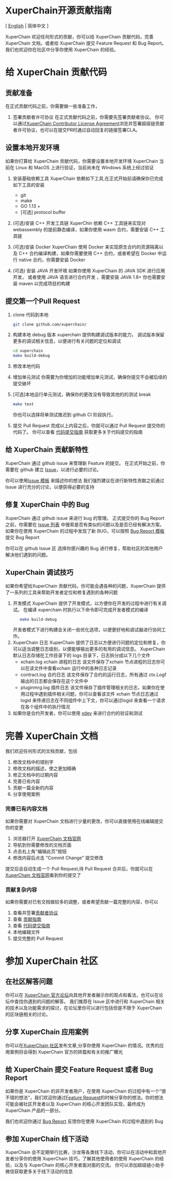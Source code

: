 # XuperChain开源贡献指南

[ [English](https://github.com/xuperchain/xuperchain/blob/master/CONTRIBUTING.md) | 简体中文 ]

XuperChain 欢迎任何形式的贡献，你可以给 XuperChain 贡献代码，完善 XuperChain 文档，或者给 XuperChain 提交 Feature Request 和 Bug Report。
我们也欢迎你在社区中分享你使用 XuperChain 的经验。

# 给 XuperChain 贡献代码
## 贡献准备
在正式贡献代码之前，你需要做一些准备工作，

1. 签署贡献者许可协议
在正式贡献代码之前，你需要先签署贡献者协议。
你可以通过[XuperChain Contributor License Agreement](https://cla-assistant.io/xuperchain/xuperchain)浏览并签署超级链贡献者许可协议，也可以在提交PR时通过自动回复的链接签署CLA。

<!-- 2. [可选]对代码进行签名 -->


## 设置本地开发环境
如果你打算给 XuperChain 贡献代码，你需要设置本地开发环境
XuperChain 当前在 Linux 和 MacOS 上进行验证，当前尚未在 Windows 系统上经过验证
1. 安装基础依赖工具
   XuperChain 依赖如下工具,在正式开始前请确保你已完成如下工具的安装
   - git
   - make
   - GO 1.13 +
   - [可选] protocol buffer 

2. (可选)安装 C++ 开发工具链
    XuperChin 依赖 C++ 工具链来实现对 webassembly 的提前静态编译，如果你使用 wasm 合约，需要安装 C++ 工具链
3. (可选)安装 Docker
    XuperChain 使用 Docker 来实现原生合约的资源隔离以及 C++ 合约编译构建，如果你需要使用 C++ 合约，或者希望在 Docker 中运行 native 合约，你需要安装 Docker  
4. (可选) 安装 JAVA 开发环境
    如果你使用 XuperChain 的 JAVA SDK 进行应用开发， 或者使用 JAVA 语言进行合约开发 ，需要安装 JAVA 1.8+
    你也需要安装 maven 以完成项目的构建


## 提交第一个Pull Request

1. clone 代码到本地
   ``` bash
   git clone github.com/xuperchain/
   ```
2. 构建本地 debug 版本
   xuperchain 提供构建调试版本的能力， 调试版本保留更多的调试相关信息，以便进行有关问题的定位和调试
    ``` bash
    cd xuperchain 
    make build-debug
    ```

3. 修改本地代码
4. 增加单元测试
   你需要为你增加的功能增加单元测试，确保你提交不会被后续的提交破坏
5. [可选]本地运行单元测试，确保你的更改没有导致其他的的测试 break
   ``` bash 
   make test
   ```
    你也可以选择将单测试推迟到 github CI 阶段执行。
<!-- 6. [可选] 确保你的代码符合代码风格
   ```bash
   make lint 
   ``` -->

5. 提交 Pull Request
   完成以上内容之后，你就可以通过 Pull Request 提交你的代码了。
   你可以查看 [代码提交指南](https://xuper.baidu.com/n/xuperdoc/contribution/pull_requests.html) 获取更多关于代码提交的指南


<!-- ## Pull Request 规范 -->
<!-- XuperChain 通过 github 标准PR(Pull Request)流程接受代码贡献。请首先fork代码库，将修复代码提交到fork的代码库，并提交一个PR到XuperChain。代码维护人员会在收到PR后，对你提交的代码进行Code Review，并在确认没问题后合入主干代码。

请使用下述模板提交 pull request：

* PR中代码修改的目的是什么？
* 简要描述你解决此问题的方案。

所有的PR需要对应到issue，并在PR描述中附带对应的issue编号。你提交的PR需要首先通过CI流程验证以降低引入新问题的可能，之后还需要通过至少两位代码维护人员的Review，这可能需要一定时间，请你耐心等待。  -->




## 给 XuperChain 贡献新特性 

XuperChain 通过 github issue 来管理新 Feature 的提交。
在正式开始之前，你需要在 github 建立 [Issue](https://github.com/xuperchain/xuperchain/issues)，以进行必要的讨论。

你可以使用[Issue 模板](https://github.com/xuperchain/xuperchain/issues/new?assignees=&labels=&template=xuperchain-feature-request-template.md&title=) 来描述你的想法
我们强烈建议在进行新特性贡献之前通过 Issue 进行充分的讨论，以便获得必要的支持

## 修复 XuperChain 中的 Bug

XuperChain 通过 github issue 来进行 bug 的管理。
正式提交你的 Bug Report 之前，你需要在 [Issue 列表](https://github.com/xuperchain/xuperchain/pulls) 中搜索是否有类似的问题以及是否已经有解决方案。如果你在使用 XuperChain 的过程中发现了新 BUG，可以按照 [Bug Report 模板](https://github.com/xuperchain/xuperchain/issues/new?assignees=&labels=&template=xuperchain-bug-template.md&title=)提交 Bug Report

你可以在 github Issue 区 选择你感兴趣的 Bug 进行修复，帮助社区的其他用户解决他们遇到的问题。

<!-- 我们建议在进行修复前通过 github issue 进行充分讨论，以便获得更好的支持 -->

<!-- ## 开发 XuperChain 插件
XuperChain 通过动态内核技术，实现核心组件的可以插拔, 实现核心组件的插件化支持，你可以为XuperChain 贡献插件，优秀的插件实现将有机会被合到 XuperChain 主线代码中

## 为 XuperChain 语言 SDK 贡献
XuperChain 当前提供了 GO， JAVA，Python, JavaScript 的语言 SDK， 你可以给 XuperChain 贡献其他语言的 SDK 或者完善现有 SDK 的功能

如果你希望给新的语言贡献 SDK，或者实现一套新的语言SDK，你需要阅读以下内容
合约 SDK 设计 -->

## XuperChain 调试技巧

如果你希望给XuperChain 贡献代码，你可能会遇各种的问题，XuperChain 提供了一系列的工具来帮助开发者定位和修复遇到的各种问题
1. 开发模式
   XuperChain 提供了开发模式，以方便你在开发的过程中进行有关调试。
   在编译 xuperchain 时执行以下命令即可完成开发者模式的编译
   ```bash
      make build-debug 
   ```
   开发者模式下进行构建会关闭一些优化选项，以便更好地和调试器进行协同工作。
   <!-- 开发者模式的主要区别在于 -->
   <!-- a. 关闭内联以便和调试器更好地配合
   b. 日志级别调整为 debug 以输出更多的调试信息
   c. 使用 ixvm 以加快合约的部署
   d. 采用 single 共识避免 xxxx
   e. 打开 pprof 调试工具以
   f. 关闭原生合约健康检查，以便 attach 到合约进程 -->
2. XuperChain 日志
   XuperChain 提供了日志以方便进行问题的定位和修复，你可以适当调整日志级别，以便能够输出更多的有用的调试信息。
   XuperChain 默认日志存储在工作目录下的 logs 目录下，日志拆分成以下几个文件
   - xchain.log xchain 进程的日志
    该文件保存了xchain 节点进程的日志你可以在该文件中查看xchain 运行中的各种日志记录
   - contract.log 合约日志
    该文件保存了合约的运行日志，所有通过 ctx.Logf 输出的日志都会保存在这个文件中
   - pluginmrg.log 插件日志
    该文件保存了插件管理相关的日志，如果你在使用过程中遇到插件相关问题，你可以查看该文件
    xchain 节点日志通过 logid 来传递日志在不同组件中上下文，你可以通过logid 来查看一个请求在各个组件中的执行情况
3. 如果你是合约开发者，你可以使用 [xdev](https://github.com/xuperchain/xdev) 来进行合约的验证和测试
<!-- 4. IDE 调试
   如果你在开发过程中希望使用 IDE 进行断点调试，你可以使用 XuperChain 
   
   a. 使用 GoLand 调试 XuperChain 
   b. 使用 VSCode 调试 XuperChain 
   c. 调试原生合约 -->


   <!--  should keep in sync with docs repo README -->
# 完善 XuperChain 文档
我们欢迎任何形式的文档贡献，包括
1. 修改文档中的错别字
2. 修改文档的描述，使之更加精确
3. 修正文档中的过期内容
4. 完善已有内容
5. 贡献一篇全新的内容
6. 分享使用案例


### 完善已有内容文档
如果你需要对 XuperChain 文档进行少量的更改，你可以直接使用在线编辑提交你的变更
1. 浏览器打开 [XuperChain 文档官网](https://xuper.baidu.com/n/xuperdoc/index.html)
2. 导航到你需要修改的文档页面
3. 点击右上角"编辑此页"按钮
4. 修改内容后点击 "Commit Change" 提交修改

提交后会自动生成一个 Pull Request,待 Pull Request 合并后，你就可以在 [XuperChain 文档官网](https://xuper.baidu.com/n/xuperdoc/index.html)看到你的提交了

### 贡献复杂内容
如果你需要对已有文档做较多的调整，或者希望贡献一篇完整的内容，你可以
1. 查看并签署[贡献者协议](https://cla-assistant.io/xuperchain/xuperchain)
2. 查看 [贡献指南](https://github.com/xuperchain/xuperchain/blob/master/CONTRIBUTING.md)
3. 查看 [代码提交指南](https://xuper.baidu.com/n/xuperdoc/contribution/pull_requests.html)
4. 本地编辑文件
5. 提交完整的 Pull Request


# 参加 XuperChain 社区
## 在社区解答问题

你可以在 [XuperChain 官方论坛](https://developer.baidu.com/singleTagPage.html?tagId=49&type=QUESTION)向其他开发者展示你的观点和看法，也可以在论坛中查找你遇到的问题的解答。
我们推荐在 Issue 区中进行和 XuperChain 相关的技术以及功能需求的探讨，在论坛里你可以进行包括但是不限于 XuperChain 的区块链相关的讨论。

## 分享 XuperChain 应用案例
你可以在[XuperChain 社区](https://developer.baidu.com/article.html#/articleHomePage)发布文章,分享你使用 XuperChain 的情况。优秀的应用案例将会得到 XuperChain 官方的转载和有关的推广曝光
<!-- 参加 XuperChain SIG(特别兴趣小组) -->


## 给 XuperChain 提交 Feature Request 或者 Bug Report
如果你是 XuperChain 的非开发者用户，在使用 XuperChain 的过程中有一个"很不错的想法"，我们欢迎你通过[Feature Request](https://github.com/xuperchain/xuperchain/issues/new?assignees=&labels=&template=xuperchain-feature-request-template.md&title=)的时候分享你的想法。你的想法可能会被社区开发者以及 XuperChain 的核心开发团队实现，最终成为 XuperChain 产品的一部分。

我们也欢迎你通过 [Bug Report](https://github.com/xuperchain/xuperchain/issues/new?assignees=&labels=&template=xuperchain-bug-template.md&title=) 反馈你在使用 XuperChain 的过程中遇到的 Bug 

## 参加 XuperChain 线下活动

XuperChain 会不定期举行比赛，沙龙等各类线下活动，你可以在活动中和其他开发者分享你的使用 XuperChain 技巧，了解其他使用者的使用 XuperChain 的经验，以及与 XuperChain 的核心开发者面对面的交流。
你可以添加超级链小助手微信获取更多关于线下活动的信息


<!-- ## Commit Message 规范(Pull Request 规范) -->

